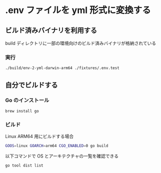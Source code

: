 # .env ファイルを yml 形式に変換する

## ビルド済みバイナリを利用する

build ディレクトリに一部の環境向けのビルド済みバイナリが格納されている

### 実行

```bash
./build/env-2-yml-darwin-arm64 ./fixtures/.env.test
```

## 自分でビルドする

### Go のインストール

```
brew install go
```

### ビルド

Linux ARM64 用にビルドする場合

```bash
GOOS=linux GOARCH=arm64 CGO_ENABLED=0 go build
```

以下コマンドで OS とアーキテクチャの一覧を確認できる

```bash
go tool dist list
```
